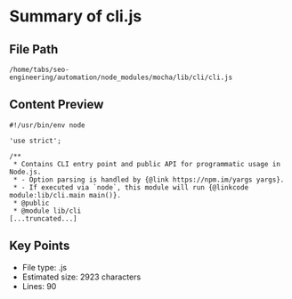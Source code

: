 # Summary of cli.js
  
## File Path
`/home/tabs/seo-engineering/automation/node_modules/mocha/lib/cli/cli.js`

## Content Preview
```
#!/usr/bin/env node

'use strict';

/**
 * Contains CLI entry point and public API for programmatic usage in Node.js.
 * - Option parsing is handled by {@link https://npm.im/yargs yargs}.
 * - If executed via `node`, this module will run {@linkcode module:lib/cli.main main()}.
 * @public
 * @module lib/cli
[...truncated...]
```

## Key Points
- File type: .js
- Estimated size: 2923 characters
- Lines: 90
